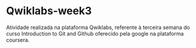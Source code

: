 # Qwiklabs-week3
Atividade realizada na plataforma Qwiklabs, referente à terceira semana do curso Introduction to Git and Github oferecido pela google na plataforma coursera. 
